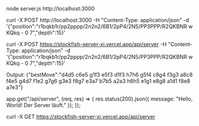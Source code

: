 node server.js
http://localhost:3000

curl -X POST http://localhost:3000 -H "Content-Type: application/json" -d '{"position":"r1bqkb1r/pp2pppp/2n2n2/6B1/2pP4/2N5/PP3PPP/R2QKBNR w KQkq - 0 7","depth":15}'

curl -X POST https://stockfish-server-xi.vercel.app/api/server -H "Content-Type: application/json" -d '{"position":"r1bqkb1r/pp2pppp/2n2n2/6B1/2pP4/2N5/PP3PPP/R2QKBNR w KQkq - 0 7","depth":15}'

Output:
{"bestMove":"d4d5 c6e5 g1f3 e5f3 d1f3 h7h6 g5f4 c8g4 f3g3 a8c8 f4e5 g4d7 f1e2 g7g6 g3e3 f8g7 e3a7 b7b5 a2a3 h6h5 e1g1 e8g8 a1d1 f8e8 a7e3"}

app.get("/api/server", (req, res) => {
  res.status(200).json({ message: "Hello, World! Der Server läuft." });
});

curl -X GET https://stockfish-server-xi.vercel.app/api/server


